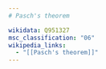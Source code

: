 ```yaml
---
# Pasch's theorem

wikidata: Q951327
msc_classification: "06"
wikipedia_links:
  - "[[Pasch's theorem]]"
---
```

